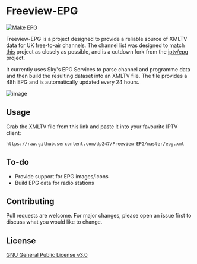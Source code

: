 # Freeview-EPG
[![Make EPG](https://github.com/dp247/Freeview-EPG/actions/workflows/actions.yml/badge.svg?branch=master)](https://github.com/dp247/Freeview-EPG/actions/workflows/actions.yml)

Freeview-EPG is a project designed to provide a reliable source of XMLTV data for UK free-to-air channels. The channel list was designed to match [this](https://github.com/ExperiencersInternational/tvsetup) project as closely as possible, and is a cutdown fork from the [iptv/epg](https://github.com/iptv-org/epg) project. 

It currently uses Sky's EPG Services to parse channel and programme data and then build the resulting dataset into an XMLTV file. The file provides a 48h EPG and is automatically updated every 24 hours.

![image](https://user-images.githubusercontent.com/9065463/232452478-b4cbc957-a548-4328-b421-073c5611b2b0.png)


## Usage
Grab the XMLTV file from this link and paste it into your favourite IPTV client:
```
https://raw.githubusercontent.com/dp247/Freeview-EPG/master/epg.xml
```

## To-do
- Provide support for EPG images/icons
- Build EPG data for radio stations

## Contributing
Pull requests are welcome. For major changes, please open an issue first
to discuss what you would like to change.

## License
[GNU General Public License v3.0](https://github.com/dp247/Freeview-EPG/blob/master/LICENSE)
